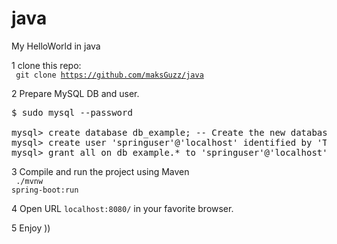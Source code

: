 # java
My HelloWorld in java

1 clone this repo:<br>
<code>
git clone https://github.com/maksGuzz/java
</code>

2 Prepare MySQL DB and user.<br>
<pre>
$ sudo mysql --password

mysql> create database db_example; -- Create the new database
mysql> create user 'springuser'@'localhost' identified by 'ThePassword'; -- Creates the user
mysql> grant all on db_example.* to 'springuser'@'localhost'; -- Gives all the privileges to the new user on the newly created database
</pre>


3 Compile and run the project using Maven<br>
<code>
./mvnw spring-boot:run
</code>

4 Open URL <code>localhost:8080/</code> in your favorite browser.

5 Enjoy ))
